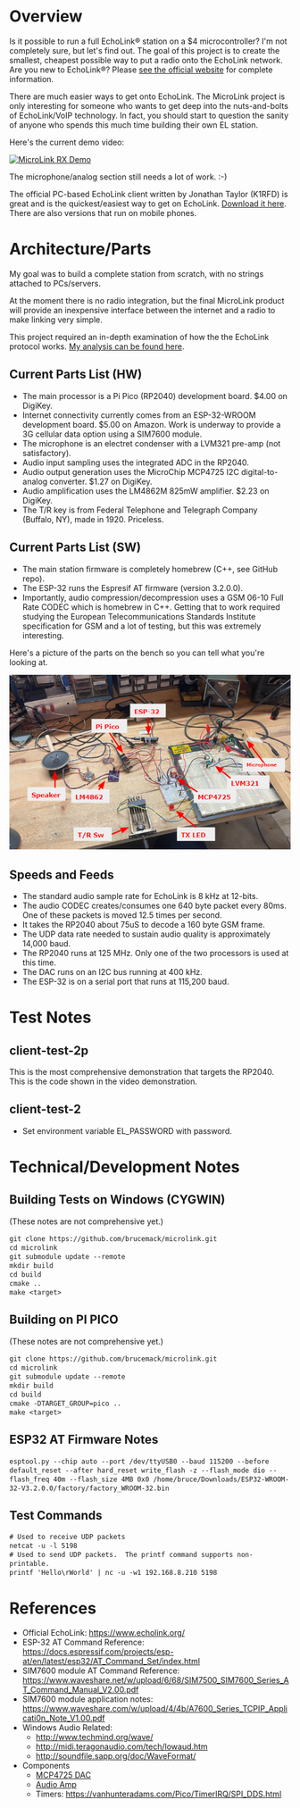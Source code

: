 # Overview

Is it possible to run a full EchoLink&reg; station on a $4 microcontroller?  I'm not completely sure, but
let's find out. The goal of this project is to create the smallest,
cheapest possible way to put a radio onto the EchoLink network. Are you new to EchoLink&reg;?  Please 
[see the official website](https://www.echolink.org/) for complete information. 

There are much easier ways to get onto EchoLink. The MicroLink project is only
interesting for someone who wants to get deep into the nuts-and-bolts of EchoLink/VoIP technology. In fact, you 
should start to question the sanity of anyone who spends this much time building their own EL station. 

Here's the current demo video:

[![MicroLink RX Demo](https://img.youtube.com/vi/q-pVzedB9Kg/0.jpg)](https://www.youtube.com/watch?v=q-pVzedB9Kg)

The microphone/analog section still needs a lot of work. :-)

The official 
PC-based EchoLink client written by Jonathan Taylor (K1RFD) is great and is the quickest/easiest way to get on 
EchoLink. [Download it here](https://www.echolink.org/download.htm). There are also versions that run on mobile phones.

# Architecture/Parts

My goal was to build a complete station from scratch, with no strings attached to PCs/servers.  

At the moment there is no radio integration, but the final MicroLink product will provide an inexpensive interface between the internet and a radio to make linking very simple. 

This project required an in-depth examination of how the the EchoLink protocol works. [My analysis can be found here](https://github.com/brucemack/microlink/blob/main/docs/el_supplement.md).

## Current Parts List (HW)

* The main processor is a Pi Pico (RP2040) development board.  $4.00 on DigiKey.
* Internet connectivity currently comes from an ESP-32-WROOM development board. $5.00 on Amazon. Work
is underway to provide a 3G cellular data option using a SIM7600 module.
* The microphone is an electret condenser with a LVM321 pre-amp (not satisfactory).
* Audio input sampling uses the integrated ADC in the RP2040.
* Audio output generation uses the MicroChip MCP4725 I2C digital-to-analog converter.  $1.27 on DigiKey.
* Audio amplification uses the LM4862M 825mW amplifier.  $2.23 on DigiKey.
* The T/R key is from Federal Telephone and Telegraph Company (Buffalo, NY), made in 1920.  Priceless.

## Current Parts List (SW)

* The main station firmware is completely homebrew (C++, see GitHub repo).
* The ESP-32 runs the Espresif AT firmware (version 3.2.0.0).
* Importantly, audio compression/decompression uses a GSM 06-10 Full Rate CODEC which is homebrew 
in C++. Getting that to work required studying
the European Telecommunications Standards Institute specification for GSM and a lot of testing,
but this was extremely interesting.

Here's a picture of the parts on the bench so you can tell what you're looking at.

![MicroLink Station](docs/demo-1.png)

## Speeds and Feeds

* The standard audio sample rate for EchoLink is 8 kHz at 12-bits.
* The audio CODEC creates/consumes one 640 byte packet every 80ms.  One of these packets is moved 12.5 times per second.
* It takes the RP2040 about 75uS to decode a 160 byte GSM frame.
* The UDP data rate needed to sustain audio quality is 
approximately 14,000 baud.
* The RP2040 runs at 125 MHz.  Only one of the two processors is used at this time.
* The DAC runs on an I2C bus running at 400 kHz.
* The ESP-32 is on a serial port that runs at 115,200 baud.

# Test Notes

## client-test-2p

This is the most comprehensive demonstration that targets the RP2040. This is 
the code shown in the video demonstration.

## client-test-2

* Set environment variable EL_PASSWORD with password.

# Technical/Development Notes

## Building Tests on Windows (CYGWIN)

(These notes are not comprehensive yet.)

    git clone https://github.com/brucemack/microlink.git
    cd microlink
    git submodule update --remote
    mkdir build
    cd build
    cmake ..
    make <target>

## Building on PI PICO

(These notes are not comprehensive yet.)

    git clone https://github.com/brucemack/microlink.git
    cd microlink
    git submodule update --remote
    mkdir build
    cd build
    cmake -DTARGET_GROUP=pico ..
    make <target>

## ESP32 AT Firmware Notes

    esptool.py --chip auto --port /dev/ttyUSB0 --baud 115200 --before default_reset --after hard_reset write_flash -z --flash_mode dio --flash_freq 40m --flash_size 4MB 0x0 /home/bruce/Downloads/ESP32-WROOM-32-V3.2.0.0/factory/factory_WROOM-32.bin

## Test Commands

    # Used to receive UDP packets
    netcat -u -l 5198
    # Used to send UDP packets.  The printf command supports non-printable.
    printf 'Hello\rWorld' | nc -u -w1 192.168.8.210 5198

References
==========

* Official EchoLink: https://www.echolink.org/
* ESP-32 AT Command Reference: https://docs.espressif.com/projects/esp-at/en/latest/esp32/AT_Command_Set/index.html
* SIM7600 module AT Command Reference: https://www.waveshare.net/w/upload/6/68/SIM7500_SIM7600_Series_AT_Command_Manual_V2.00.pdf
* SIM7600 module application notes: https://www.waveshare.com/w/upload/4/4b/A7600_Series_TCPIP_Applicati0n_Note_V1.00.pdf
* Windows Audio Related: 
  - http://www.techmind.org/wave/
  - http://midi.teragonaudio.com/tech/lowaud.htm
  - http://soundfile.sapp.org/doc/WaveFormat/
* Components
  - [MCP4725 DAC](https://ww1.microchip.com/downloads/en/devicedoc/22039d.pdf)
  - [Audio Amp](https://www.ti.com/lit/ds/symlink/lm4862.pdf?HQS=dis-dk-null-digikeymode-dsf-pf-null-wwe&ts=1707335785542&ref_url=https%253A%252F%252Fwww.ti.com%252Fgeneral%252Fdocs%252Fsuppproductinfo.tsp%253FdistId%253D10%2526gotoUrl%253Dhttps%253A%252F%252Fwww.ti.com%252Flit%252Fgpn%252Flm4862)
  - Timers: https://vanhunteradams.com/Pico/TimerIRQ/SPI_DDS.html
